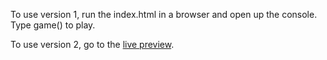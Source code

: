 To use version 1, run the index.html in a browser and open up the console. Type game() to play.

To use version 2, go to the <a href="bhaegs.github.io">live preview</a>.
